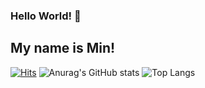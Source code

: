 ### Hello World! 👋
## My name is Min!  

[![Hits](https://hits.seeyoufarm.com/api/count/incr/badge.svg?url=https%3A%2F%2Fgithub.com%2FResearch-Mini&count_bg=%2379C83D&title_bg=%23555555&icon=&icon_color=%23E7E7E7&title=hits&edge_flat=false)](https://hits.seeyoufarm.com)
![Anurag's GitHub stats](https://github-readme-stats.vercel.app/api?username=Research-Mini&show_icons=true&count_private=true&theme=gruvbox&repo=github-readme-stats)
![Top Langs](https://github-readme-stats.vercel.app/api/top-langs/?username=Research-Mini&hide=ShaderLab,ASP.NET,Mathematica,HLSL,GLSL)

<!--
**Research-Mini/Research-Mini** is a ✨ _special_ ✨ repository because its `README.md` (this file) appears on your GitHub profile.

Here are some ideas to get you started:

- 🔭 I’m currently working on ...
- 🌱 I’m currently learning ...
- 👯 I’m looking to collaborate on ...
- 🤔 I’m looking for help with ...
- 💬 Ask me about ...
- 📫 How to reach me: ...
- 😄 Pronouns: ...
- ⚡ Fun fact: ...
-->
